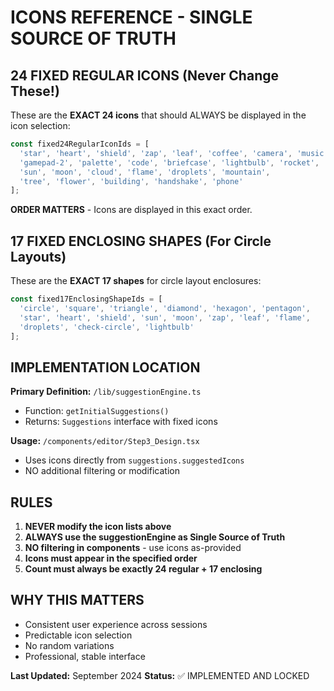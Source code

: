 # ICONS REFERENCE - SINGLE SOURCE OF TRUTH

## 24 FIXED REGULAR ICONS (Never Change These!)

These are the **EXACT 24 icons** that should ALWAYS be displayed in the icon selection:

```typescript
const fixed24RegularIconIds = [
  'star', 'heart', 'shield', 'zap', 'leaf', 'coffee', 'camera', 'music', 
  'gamepad-2', 'palette', 'code', 'briefcase', 'lightbulb', 'rocket', 
  'sun', 'moon', 'cloud', 'flame', 'droplets', 'mountain', 
  'tree', 'flower', 'building', 'handshake', 'phone'
];
```

**ORDER MATTERS** - Icons are displayed in this exact order.

## 17 FIXED ENCLOSING SHAPES (For Circle Layouts)

These are the **EXACT 17 shapes** for circle layout enclosures:

```typescript
const fixed17EnclosingShapeIds = [
  'circle', 'square', 'triangle', 'diamond', 'hexagon', 'pentagon', 
  'star', 'heart', 'shield', 'sun', 'moon', 'zap', 'leaf', 'flame', 
  'droplets', 'check-circle', 'lightbulb'
];
```

## IMPLEMENTATION LOCATION

**Primary Definition:** `/lib/suggestionEngine.ts`
- Function: `getInitialSuggestions()`
- Returns: `Suggestions` interface with fixed icons

**Usage:** `/components/editor/Step3_Design.tsx`
- Uses icons directly from `suggestions.suggestedIcons`
- NO additional filtering or modification

## RULES

1. **NEVER modify the icon lists above**
2. **ALWAYS use the suggestionEngine as Single Source of Truth**  
3. **NO filtering in components** - use icons as-provided
4. **Icons must appear in the specified order**
5. **Count must always be exactly 24 regular + 17 enclosing**

## WHY THIS MATTERS

- Consistent user experience across sessions
- Predictable icon selection
- No random variations
- Professional, stable interface

**Last Updated:** September 2024
**Status:** ✅ IMPLEMENTED AND LOCKED